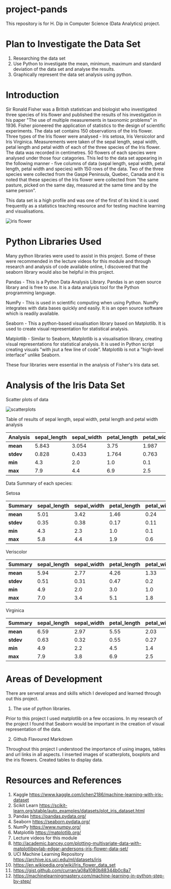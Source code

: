 # project-pands

This repository is for H. Dip in Computer Science (Data Analytics) project.

# Plan to Investigate the Data Set
1. Researching the data set
2. Use Python to investigate the mean, minimum, maximum and standard deviation of the data set and analyse the results.
3. Graphically represent the data set analysis using python.

# Introduction
Sir Ronald Fisher was a British statistican and biologist who investigated three species of Iris flower and published the results of his investigation in his paper "The use of multiple measurements in taxonomic problems" in 1936.
Fisher pioneered the application of statistics to the design of scientific experiments.
The data set contains 150 observations of the Iris flower. 
Three types of the Iris flower were analysed - Iris setosa, Iris Versicolor and Iris Virginica. 
Measurements were taken of the sepal length, sepal width, petal length and petal width of each of the three species of the Iris flower. The data was recorded in centimetres.
50 flowers of each species were analysed under those four catagories. This led to the data set appearing in the following manner - five columns of data (sepal length, sepal width, petal length, petal width and species) with 150 rows of the data. 
Two of the three species were collected from the Gaspé Peninsula, Quebec, Canada and it is noted that these species of the Iris flower were collected from "the same pasture, picked on the same day, measured at the same time and by the same person".

This data set is a high profile and was one of the first of its kind it is used frequently as a statistics teaching resource and for testing machine learning and visualisations.


![iris flower](https://cdn-images-1.medium.com/max/800/0*GVjzZeYrir0R_6-X.png)

# Python Libraries Used
Many python libraries were used to assist in this project. Some of these were recommended in the lecture videos for this module and through research and analysis of code available online, I discovered that the seaborn library would also be helpful in this project. 

Pandas - This is a Python Data Analysis Library. Pandas is an open source library and is free to use. It is a data analysis tool for the Python programming language. 

NumPy - This is used in scientific computing when using Python. NumPy integrates with data bases quickly and easily. It is an open source software which is readily available. 

Seaborn - This a python-based visualisation library based on Matplotlib. It is used to create visual representation for statistical analysis. 

Matplotlib - Similar to Seaborn, Matplotlib is a visualisation library, creating visual representations for statistical analysis. It is used in Python script creating visuals "with jsut a few line of code". Matplotlib is not a "high-level interface" unlike Seaborn. 

These four libraries were essential in the analysis of Fisher's Iris data set. 

# Analysis of the Iris Data Set
Scatter plots of data

![scatterplots](http://academic.bancey.com/wp-content/uploads/2016/08/iris_wm-768x639.png)

Table of results of sepal length, sepal width, petal length and petal width analysis


Analysis   | sepal_length | sepal_width | petal_length | petal_width |
---------- | ------------ | ----------- | ------------ | ----------- |
**mean**   | 5.843        | 3.054       | 3.75         | 1.987       |
**stdev**  | 0.828        | 0.433       | 1.764        | 0.763       |
**min**    | 4.3          | 2.0         | 1.0          | 0.1         |
**max**    | 7.9          | 4.4         | 6.9          | 2.5         |

Data Summary of each species:

Setosa

Summary   | sepal_length | sepal_width | petal_length | petal_width |
--------- | ------------ | ----------- | ------------ | ----------- |
**mean**  | 5.01         | 3.42        | 1.46         | 0.24        |
**stdev** | 0.35         | 0.38        | 0.17         | 0.11        |
**min**   | 4.3          | 2.3         | 1.0          | 0.1         |
**max**   | 5.8          | 4.4         | 1.9          | 0.6         |

Veriscolor

Summary   | sepal_length | sepal_width | petal_length | petal_width |
--------- | ------------ | ----------- | ------------ | ----------- |
**mean**  | 5.94         | 2.77        | 4.26         | 1.33        |
**stdev** | 0.51         | 0.31        | 0.47         | 0.2         |
**min**   | 4.9          | 2.0         | 3.0          | 1.0         |
**max**   | 7.0          | 3.4         | 5.1          | 1.8         |

Virginica

Summary   | sepal_length | sepal_width | petal_length | petal_width |
--------- | ------------ | ----------- | -------------| ----------- |
**mean**  | 6.59         | 2.97        | 5.55         | 2.03        |
**stdev** | 0.63         | 0.32        | 0.55         | 0.27        |
**min**   | 4.9          | 2.2         | 4.5          | 1.4         |
**max**   | 7.9          | 3.8         | 6.9          | 2.5         |



# Areas of Development
There are serveral areas and skills which I developed and learned through out this project. 
1. The use of python libraries.

Prior to this project I used matplotlib on a few occasions. In my research of the project I found that Seaborn would be important in the creation of visual representation of the data.

2. Github Flavoured Markdown

Throughout this project I understood the importance of using images, tables and url links in all aspects.
I inserted images of scatterplots, boxplots and the iris flowers.
Created tables to display data.

# Resources and References

1. Kaggle https://www.kaggle.com/jchen2186/machine-learning-with-iris-dataset
2. Scikit Learn https://scikit-learn.org/stable/auto_examples/datasets/plot_iris_dataset.html
3. Pandas https://pandas.pydata.org/
4. Seaborn https://seaborn.pydata.org/
5. NumPy https://www.numpy.org/
6. Matplotlib https://matplotlib.org/
7. Lecture videos for this module
8. http://academic.bancey.com/plotting-multivariate-data-with-matplotlibpylab-edgar-andersons-iris-flower-data-set/
9. UCI Machine Learning Repository https://archive.ics.uci.edu/ml/datasets/iris
10. https://en.wikipedia.org/wiki/Iris_flower_data_set
11. https://gist.github.com/curran/a08a1080b88344b0c8a7
12. https://machinelearningmastery.com/machine-learning-in-python-step-by-step/
